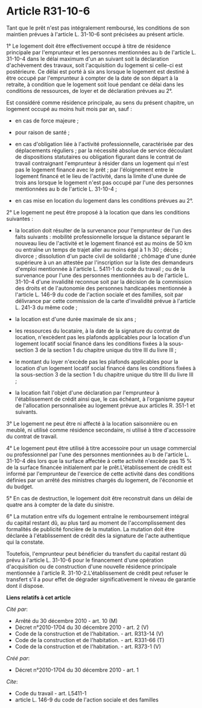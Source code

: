 # Article R31-10-6

Tant que le prêt n'est pas intégralement remboursé, les conditions de son maintien prévues à l'article L. 31-10-6 sont
précisées au présent article. 

1° Le logement doit être effectivement occupé à titre de résidence principale par l'emprunteur et les personnes mentionnées
au b de l'article L. 31-10-4 dans le délai maximum d'un an suivant soit la déclaration d'achèvement des travaux, soit
l'acquisition du logement si celle-ci est postérieure. Ce délai est porté à six ans lorsque le logement est destiné à être
occupé par l'emprunteur à compter de la date de son départ à la retraite, à condition que le logement soit loué pendant ce
délai dans les conditions de ressources, de loyer et de déclaration prévues au 2°. 

Est considéré comme résidence principale, au sens du présent chapitre, un logement occupé au moins huit mois par an, sauf : 

- en cas de force majeure ; 

- pour raison de santé ; 

- en cas d'obligation liée à l'activité professionnelle, caractérisée par des déplacements réguliers ; par la nécessité
absolue de service découlant de dispositions statutaires ou obligation figurant dans le contrat de travail contraignant
l'emprunteur à résider dans un logement qui n'est pas le logement financé avec le prêt ; par l'éloignement entre le logement
financé et le lieu de l'activité, dans la limite d'une durée de trois ans lorsque le logement n'est pas occupé par l'une des
personnes mentionnées au b de l'article L. 31-10-4 ; 

- en cas mise en location du logement dans les conditions prévues au 2°. 

2° Le logement ne peut être proposé à la location que dans les conditions suivantes : 

- la location doit résulter de la survenance pour l'emprunteur de l'un des faits suivants : mobilité professionnelle lorsque
la distance séparant le nouveau lieu de l'activité et le logement financé est au moins de 50 km ou entraîne un temps de
trajet aller au moins égal à 1 h 30 ; décès ; divorce ; dissolution d'un pacte civil de solidarité ; chômage d'une durée
supérieure à un an attestée par l'inscription sur la liste des demandeurs d'emploi mentionnée à l'article L. 5411-1 du code
du travail ; ou de la survenance pour l'une des personnes mentionnées au b de l'article L. 31-10-4 d'une invalidité reconnue
soit par la décision de la commission des droits et de l'autonomie des personnes handicapées mentionnée à l'article L. 146-9
du code de l'action sociale et des familles, soit par délivrance par cette commission de la carte d'invalidité prévue à
l'article L. 241-3 du même code ; 

- la location est d'une durée maximale de six ans ; 

- les ressources du locataire, à la date de la signature du contrat de location, n'excèdent pas les plafonds applicables pour
la location d'un logement locatif social financé dans les conditions fixées à la sous-section 3 de la section 1 du chapitre
unique du titre III du livre III ; 

- le montant du loyer n'excède pas les plafonds applicables pour la location d'un logement locatif social financé dans les
conditions fixées à la sous-section 3 de la section 1 du chapitre unique du titre III du livre III ; 

- la location fait l'objet d'une déclaration par l'emprunteur à l'établissement de crédit ainsi que, le cas échéant, à
l'organisme payeur de l'allocation personnalisée au logement prévue aux articles R. 351-1 et suivants. 

3° Le logement ne peut être ni affecté à la location saisonnière ou en meublé, ni utilisé comme résidence secondaire, ni
utilisé à titre d'accessoire du contrat de travail. 

4° Le logement peut être utilisé à titre accessoire pour un usage commercial ou professionnel par l'une des personnes
mentionnées au b de l'article L. 31-10-4 dès lors que la surface affectée à cette activité n'excède pas 15 % de la surface
financée initialement par le prêt.L'établissement de crédit est informé par l'emprunteur de l'exercice de cette activité dans
des conditions définies par un arrêté des ministres chargés du logement, de l'économie et du budget. 

5° En cas de destruction, le logement doit être reconstruit dans un délai de quatre ans à compter de la date du sinistre. 

6° La mutation entre vifs du logement entraîne le remboursement intégral du capital restant dû, au plus tard au moment de
l'accomplissement des formalités de publicité foncière de la mutation. La mutation doit être déclarée à l'établissement de
crédit dès la signature de l'acte authentique qui la constate. 

Toutefois, l'emprunteur peut bénéficier du transfert du capital restant dû prévu à l'article L. 31-10-6 pour le financement
d'une opération d'acquisition ou de construction d'une nouvelle résidence principale mentionnée à l'article R.
31-10-2.L'établissement de crédit peut refuser le transfert s'il a pour effet de dégrader significativement le niveau de
garantie dont il dispose.

**Liens relatifs à cet article**

_Cité par_:

  - Arrêté du 30 décembre 2010 - art. 10 (M)
  - Décret n°2010-1704 du 30 décembre 2010 - art. 2 (V)
  - Code de la construction et de l'habitation. - art. R313-14 (V)
  - Code de la construction et de l'habitation. - art. R331-66 (T)
  - Code de la construction et de l'habitation. - art. R373-1 (V)

_Créé par_:

  - Décret n°2010-1704 du 30 décembre 2010 - art. 1

_Cite_:

  - Code du travail - art. L5411-1
  - article L. 146-9 du code de l'action sociale et des familles
